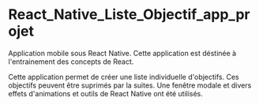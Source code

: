 # React_Native_Liste_Objectif_app_projet

Application mobile sous React Native. Cette application est déstinée à l'entrainement des concepts de React.

Cette application permet de créer une liste individuelle d'objectifs. Ces objectifs peuvent être suprimés par la suites.
Une fenêtre modale et divers effets d'animations et outils de React Native ont été utilisés.
